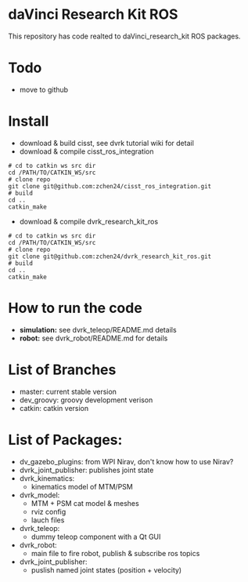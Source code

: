 daVinci Research Kit ROS
====================
This repository has code realted to daVinci\_research\_kit ROS packages. 

# Todo
* move to github 

# Install 
* download & build cisst, see dvrk tutorial wiki for detail 
* download & compile cisst\_ros\_integration

```
# cd to catkin ws src dir
cd /PATH/TO/CATKIN_WS/src
# clone repo
git clone git@github.com:zchen24/cisst_ros_integration.git 
# build 
cd ..
catkin_make
```
* download & compile dvrk\_research\_kit\_ros

```
# cd to catkin ws src dir
cd /PATH/TO/CATKIN_WS/src
# clone repo
git clone git@github.com:zchen24/dvrk_research_kit_ros.git 
# build 
cd ..
catkin_make
```

# How to run the code
* **simulation:** see dvrk_teleop/README.md details
* **robot:** see dvrk_robot/README.md for details 

# List of Branches
* master: current stable version
* dev\_groovy: groovy development verison
* catkin: catkin version 

# List of Packages:
* dv\_gazebo\_plugins: from WPI Nirav, don't know how to use Nirav? 
* dvrk\_joint\_publisher: publishes joint state
* dvrk_kinematics:
  * kinematics model of MTM/PSM
* dvrk_model:
  * MTM + PSM cat model & meshes
  * rviz config
  * lauch files
* dvrk_teleop:
  * dummy teleop component with a Qt GUI
* dvrk_robot: 
  * main file to fire robot, publish & subscribe ros topics 
* dvrk\_joint\_publisher:
  * puslish named joint states (position + velocity)
  
